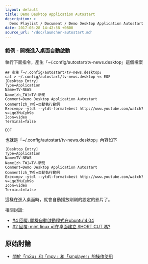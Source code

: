 ```yaml
---
layout: default
title: Demo Desktop Application Autostart
description: >
  Demo Playlist / Document / Demo Desktop Application Autostart
date: 2017-05-28 14:42:58 +0800
source_url: '/doc/launcher-autostart.md'
---
```



### 範例 - 開機進入桌面自動啟動

執行下面指令，產生「~/.config/autostart/tv-news.desktop」這個檔案

```
## 產生「~/.config/autostart/tv-news.desktop」
cat > ~/.config/autostart/tv-news.desktop << EOF
[Desktop Entry]
Type=Application
Name=TV-NEWS
Name[zh_TW]=TV-新聞
Comment=Demo Desktop Application Autostart
Comment[zh_TW]=自動執行範例
Exec=mpv -ytdl --ytdl-format=best http://www.youtube.com/watch?v=Lqe3MuCyh9o
Icon=video
Terminal=false

EOF

```

也就是「~/.config/autostart/tv-news.desktop」內容如下

```
[Desktop Entry]
Type=Application
Name=TV-NEWS
Name[zh_TW]=TV-新聞
Comment=Demo Desktop Application Autostart
Comment[zh_TW]=自動執行範例
Exec=mpv -ytdl --ytdl-format=best http://www.youtube.com/watch?v=Lqe3MuCyh9o
Icon=video
Terminal=false

```

這樣在進入桌面時，就會自動播放剛剛的設定的影片了。

相關討論:

* [#4 回覆: 開機自動啟動程式在ubuntu14.04](https://www.ubuntu-tw.org/modules/newbb/viewtopic.php?post_id=357524#forumpost357524)
* [#2 回覆: mint linux 可在卓面建立 SHORT CUT 嗎?](https://www.ubuntu-tw.org/modules/newbb/viewtopic.php?post_id=355496#forumpost355496)


## 原始討論

* [關於「m3u」和「mpv」和「smplayer」的操作使用](https://www.ubuntu-tw.org/modules/newbb/viewtopic.php?post_id=357582#forumpost357582)
